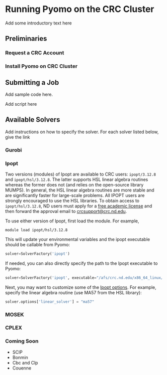 # Running Pyomo on the CRC Cluster

Add some introductory text here

## Preliminaries

### Request a CRC Account

### Install Pyomo on CRC Cluster

## Submitting a Job

Add sample code here.

Add script here

## Available Solvers

Add instructions on how to specify the solver. For each solver listed below, give the link 

### Gurobi

### Ipopt

Two versions (modules) of Ipopt are available to CRC users: `ipopt/3.12.8` and `ipopt/hsl/3.12.8`. The latter supports HSL linear algebra routines whereas the former does not (and relies on the open-source library MUMPS). In general, the HSL linear algebra routines are more stable and are significantly faster for large-scale problems. All IPOPT users are strongly encouraged to use the HSL libraries. To obtain access to `ipopt/hsl/3.12.8`, ND users must apply for a [free academic license](http://www.hsl.rl.ac.uk/download/coinhsl/2015.06.23/) and then forward the approval email to crcsupport@crc.nd.edu. 

To use either version of Ipopt, first load the module. For example,

```module load ipopt/hsl/3.12.8```

This will update your environmental variables and the ipopt executable should be callable from Pyomo:

```python
solver=SolverFactory('ipopt')
```

If needed, you can also directly specify the path to the Ipopt executable to Pyomo:

```python
solver=SolverFactory('ipopt', executable="/afs/crc.nd.edu/x86_64_linux/i/ipopt/3.12.8-hsl/bin/ipopt")
```

Next, you may want to customize some of the [Ipopt options](https://www.coin-or.org/Ipopt/documentation/node40.html). For example, specify the linear algebra routine (use MA57 from the HSL library):

```python
solver.options['linear_solver'] = "ma57"
```

### MOSEK

### CPLEX

### Coming Soon

* SCIP
* Bonmin
* Cbc and Clp
* Couenne
